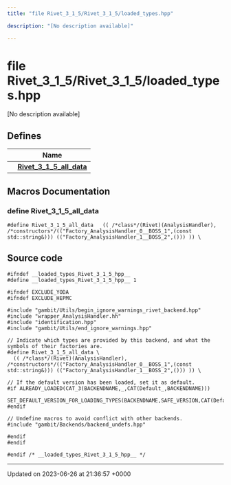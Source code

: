 ```yaml
---
title: "file Rivet_3_1_5/Rivet_3_1_5/loaded_types.hpp"

description: "[No description available]"

---
```


# file Rivet_3_1_5/Rivet_3_1_5/loaded_types.hpp

[No description available]

## Defines

|                | Name           |
| -------------- | -------------- |
|  | **[Rivet_3_1_5_all_data](/documentation/code/files/rivet__3__1__5_2loaded__types_8hpp/#define-rivet-3-1-5-all-data)**  |




## Macros Documentation

### define Rivet_3_1_5_all_data

```
#define Rivet_3_1_5_all_data   (( /*class*/(Rivet)(AnalysisHandler),    /*constructors*/(("Factory_AnalysisHandler_0__BOSS_1",(const std::string&))) (("Factory_AnalysisHandler_1__BOSS_2",())) )) \
```


## Source code

```
#ifndef __loaded_types_Rivet_3_1_5_hpp__
#define __loaded_types_Rivet_3_1_5_hpp__ 1

#ifndef EXCLUDE_YODA
#ifndef EXCLUDE_HEPMC

#include "gambit/Utils/begin_ignore_warnings_rivet_backend.hpp"
#include "wrapper_AnalysisHandler.hh"
#include "identification.hpp"
#include "gambit/Utils/end_ignore_warnings.hpp"

// Indicate which types are provided by this backend, and what the symbols of their factories are.
#define Rivet_3_1_5_all_data \
  (( /*class*/(Rivet)(AnalysisHandler),    /*constructors*/(("Factory_AnalysisHandler_0__BOSS_1",(const std::string&))) (("Factory_AnalysisHandler_1__BOSS_2",())) )) \

// If the default version has been loaded, set it as default.
#if ALREADY_LOADED(CAT_3(BACKENDNAME,_,CAT(Default_,BACKENDNAME)))
  SET_DEFAULT_VERSION_FOR_LOADING_TYPES(BACKENDNAME,SAFE_VERSION,CAT(Default_,BACKENDNAME))
#endif

// Undefine macros to avoid conflict with other backends.
#include "gambit/Backends/backend_undefs.hpp"
 
#endif
#endif

#endif /* __loaded_types_Rivet_3_1_5_hpp__ */
```


-------------------------------

Updated on 2023-06-26 at 21:36:57 +0000
